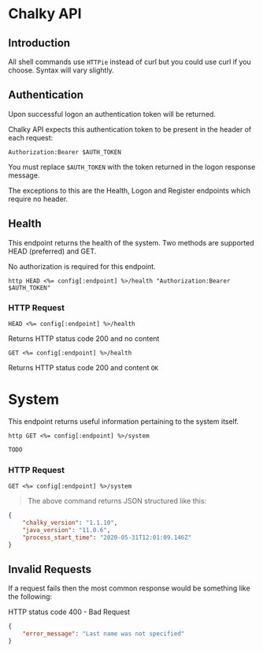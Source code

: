# Chalky API

## Introduction
All shell commands use `HTTPie` instead of curl but you could use curl if you choose. Syntax will vary slightly.

## Authentication
Upon successful logon an authentication token will be returned.

Chalky API expects this authentication token to be present in the header of each request: 

`Authorization:Bearer $AUTH_TOKEN`

<aside class="notice">
You must replace <code>$AUTH_TOKEN</code> with the token returned in the logon response message.
</aside>

The exceptions to this are the Health, Logon and Register endpoints which require no header.
 
## Health
This endpoint returns the health of the system. Two methods are supported HEAD (preferred) and GET.

No authorization is required for this endpoint.

```shell
http HEAD <%= config[:endpoint] %>/health "Authorization:Bearer $AUTH_TOKEN"
```

### HTTP Request

`HEAD <%= config[:endpoint] %>/health`

Returns HTTP status code 200 and no content

`GET <%= config[:endpoint] %>/health`

Returns HTTP status code 200 and content `OK`

# System
This endpoint returns useful information pertaining to the system itself.
 
```shell
http GET <%= config[:endpoint] %>/system
```

```javascript
TODO
```

### HTTP Request

`GET <%= config[:endpoint] %>/system`

> The above command returns JSON structured like this:

```json
{
    "chalky_version": "1.1.10",
    "java_version": "11.0.6",
    "process_start_time": "2020-05-31T12:01:09.146Z"
}
```

## Invalid Requests
If a request fails then the most common response would be something like the following:

HTTP status code 400 - Bad Request

```json
{
    "error_message": "Last name was not specified"
}
```
